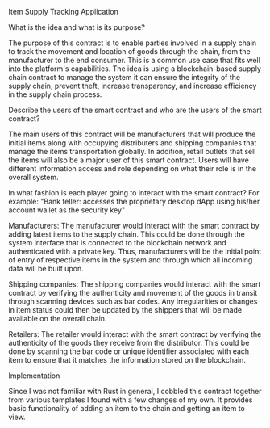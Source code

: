 Item Supply Tracking Application



What is the idea and what is its purpose?

The purpose of this contract is to enable parties involved in a supply chain to track the movement and location of goods through the chain, from the manufacturer to the end consumer. This is a common use case that fits well into the platform's capabilities. The idea is using a blockchain-based supply chain contract to manage the system it can ensure the integrity of the supply chain, prevent theft, increase transparency, and increase efficiency in the supply chain process.



Describe the users of the smart contract and who are the users of the smart contract?

The main users of this contract will be manufacturers that will produce the initial items along with occupying distributers and shipping companies that manage the items transportation globally. In addition, retail outlets that sell the items will also be a major user of this smart contract. Users will have different information access and role depending on what their role is in the overall system.



In what fashion is each player going to interact with the smart contract? For example: "Bank teller: accesses the proprietary desktop dApp using his/her account wallet as the security key"

Manufacturers: The manufacturer would interact with the smart contract by adding latest items to the supply chain. This could be done through the system interface that is connected to the blockchain network and authenticated with a private key. Thus, manufacturers will be the initial point of entry of respective items in the system and through which all incoming data will be built upon.

Shipping companies: The shipping companies would interact with the smart contract by verifying the authenticity and movement of the goods in transit through scanning devices such as bar codes. Any irregularities or changes in item status could then be updated by the shippers that will be made available on the overall chain.

Retailers: The retailer would interact with the smart contract by verifying the authenticity of the goods they receive from the distributor. This could be done by scanning the bar code or unique identifier associated with each item to ensure that it matches the information stored on the blockchain.



Implementation

Since I was not familiar with Rust in general, I cobbled this contract together from various templates I found with a few changes of my own. It provides basic functionality of adding an item to the chain and getting an item to view. 
